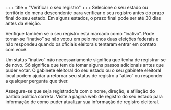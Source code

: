 +++
title = "Verificar o seu registro"
+++
Selecione o seu estado ou território do menu descendente para verificar o seu registro antes do prazo final do seu estado. Em alguns estados, o prazo final pode ser até 30 dias antes da eleição.

Verifique também se o seu registro está marcado como “inativo”. Pode tornar-se “inativo” se não votou em pelo menos duas eleições federais e não respondeu quando os oficiais eleitorais tentaram entrar em contato com você.

Um status “inativo” não necessariamente significa que tenha de registrar-se de novo. Só significa que tem de tomar alguns passos adicionais antes que puder votar. O gabinete eleitoral do seu estado ou o seu gabinete eleitoral local podem ajudar a retornar seu status de registro a “ativo” ou responder a qualquer pergunta que tiver.

Assegure-se que seja registrado/a com o nome, direção, e afiliação do partido política correta.
Visite a página web de registro do seu estado para informação de como puder atualizar sua informação de registro eleitoral.

